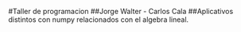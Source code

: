 #Taller de programacion
##Jorge Walter - Carlos Cala
##Aplicativos distintos con numpy relacionados con el algebra lineal.